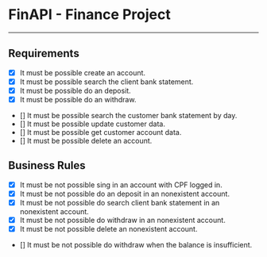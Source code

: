 # FinAPI - Finance Project

---

## Requirements

- [x] It must be possible create an account.
- [x] It must be possible search the client bank statement.
- [x] It must be possible do an deposit.
- [x] It must be possible do an withdraw.
- [] It must be possible search the customer bank statement by day.
- [] It must be possible update customer data.
- [] It must be possible get customer account data.
- [] It must be possible delete an account.

## Business Rules

- [x] It must be not possible sing in an account with CPF logged in.
- [x] It must be not possible do an deposit in an nonexistent account.
- [x] It must be not possible do search client bank statement in an nonexistent account.
- [x] It must be not possible do withdraw in an nonexistent account.
- [x] It must be not possible delete an nonexistent account.
- [] It must be not possible do withdraw when the balance is insufficient.
